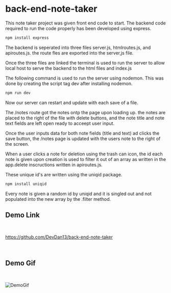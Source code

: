 # back-end-note-taker

This note taker project was given front end code to start. The backend code required to run the code properly has been developed using express.

```bash
npm install express
```

The backend is seperated into three files server.js, htmlroutes.js, and apiroutes.js. the route fles are exported into the server,js file.

Once the three files are linked the terminal is used to run the server to allow local host to serve the backend to the html files and index.js

The following command is used to run the server using nodemon.  This was done by creating the script tag dev after installing nodemon.

```bash
npm run dev
```

Now our server can restart and update with each save of a file.

The /notes route got the notes ontp the page upon loading up. the notes are placed to the right of the file with delete buttons, and the note title and 
note text fields are left open ready to acceept user input.

Once the user inputs data for both note fields (title and text) ad clicks the save button, the /notes page is updated with the users note to the right of the screen.

When a user clicks a note for deletion using the trash can icon, the id each note is given upon creation is used to filter it out of an array as written in the app.delete inscructions written in apiroutes.js.

These unique id's are written using the uniqid package.

```bash
npm install uniqid
```

Every note is given a random id by uniqid  and it is singled out and not populated into the new array by the .filter method.

## Demo Link

<br>

https://github.com/DevDan13/back-end-note-taker

<br>

## Demo Gif 
<br>

![DemoGif](\public\assets\gif\backendnotetaker.gif)